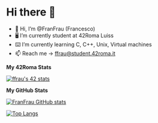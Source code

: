 # Hi there 👋

- 👋 Hi, I’m @FranFrau (Francesco)
- 🖥 I’m currently student at 42Roma Luiss
- ⌨️ I’m currently learning C, C++, Unix, Virtual machines
- 📫 Reach me -> ffrau@student.42roma.it

**My 42Roma Stats**

[![ffrau's 42 stats](https://badge42.vercel.app/api/v2/cl3fwxmuu002509l4a9fnzm1a/stats?cursusId=21&coalitionId=125)](https://profile.intra.42.fr/users/ffrau)

**My GitHub Stats**

[![FranFrau GitHub stats](https://awesome-github-stats.azurewebsites.net/user-stats/FranFrau?cardType=level&theme=tokyonight)](https://github.com/FranFrau)

[![Top Langs](https://github-readme-stats.vercel.app/api/top-langs/?username=FranFrau&layout=compact&theme=tokyonight)](https://github.com/FranFrau?tab=repositories)
